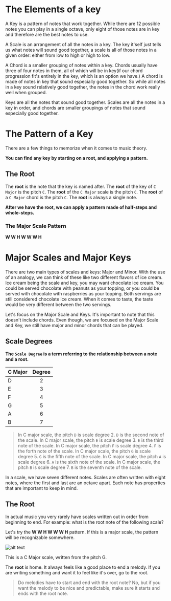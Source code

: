 
The Elements of a key
====================

A Key is a pattern of notes that work together. While there are 12 possible notes you can play
in a single octave, only eight of those notes are in key and therefore are the best notes to use.

A Scale is an arrangement of all the notes in a key. The key it'self just tells us what notes will sound good together, a scale is all of those notes in a given order: either from low to high or high to low.

A Chord is a smaller grouping of notes within a key. Chords usually have three of four notes in them, all of which will be in key(if our chord progression fit's entirely in the key, which is an option we have.) A chord is made of notes in key that sound especially good together. So while all notes in a key sound relatively good together, the notes in the chord work really well when grouped.

Keys are all the notes that sound good together. Scales are all the notes in a key in order, and chords are smaller groupings of notes that sound especially good together.

The Pattern of a Key
====================

There are a few things to memorize when it comes to music theory.

__You can find any key by starting on a root, and applying a pattern.__

The Root
----------------------

The __root__ is the note that the key is named after. The __root__ of the key of `C Major` is the pitch `C`. The __root__ of the `C Major` scale is the pitch `C`. The __root__ of a `C Major` chord is the pitch `C`. The __root__ is always a single note.

__After we have the root, we can apply a pattern made of half-steps and whole-steps.__

### The Major Scale Pattern

__W W H W W W H__


Major Scales and Major Keys
====================

There are two main types of scales and keys: Major and Minor. With the use of an analogy, we can think of these like two different flavors of ice cream. Ice cream being the scale and key, you may want chocolate ice cream. You could be served chocolate with peanuts as your topping, or you could be served with chocolate with raspberries as your topping. Both servings are still considered chocolate ice cream. When it comes to taste, the taste would be very different between the two servings.

Let's focus on the Major Scale and Keys. It's important to note that this doesn't include chords. Even though, we are focused on the Major Scale and Key, we still have major and minor chords that can be played.

## Scale Degrees

__The `Scale Degree` is a term referring to the relationship between a note and a root.__


| C Major       | Degree  |
| ------------- |:-------:|
| D             | 2       |
| E             | 3       |
| F             | 4       |
| G             | 5       |
| A             | 6       |
| B             | 7       |

> In C major scale, the pitch `D` is scale degree 2. `D` is the second note of the scale. 
> In C major scale, the pitch `E` is scale degree 3. `E` is the third note of the scale. 
> In C major scale, the pitch `F` is scale degree 4. `F` is the forth note of the scale. 
> In C major scale, the pitch `G` is scale degree 5. `G` is the fifth note of the scale. 
> In C major scale, the pitch `A` is scale degree 6. `A` is the sixth note of the scale. 
> In C major scale, the pitch `B` is scale degree 7. `B` is the seventh note of the scale. 

In a scale, we have seven different notes. Scales are often written with eight notes, where the first and last are an octave apart. Each note has properties that are important to keep in mind.

The Root
----------------------

In actual music you very rarely have scales written out in order from beginning to end. For example: what is the root note of the following scale?

Let's try the __W W H W W W H__ pattern. If this is a major scale, the pattern will be recognizable somewhere.

![alt text](https://i.imgur.com/zd1uTHx.png "This is a C Major scale, written from the pitch G.]")

This is a C Major scale, written from the pitch G.

The __root__ is home. It always feels like a good place to end a melody. If you are writing something and want it to feel like it's over, go to the root. 

> Do melodies have to start and end with the root note? No, but if you want the melody to be nice and predictable, make sure it starts and ends with the root note.

